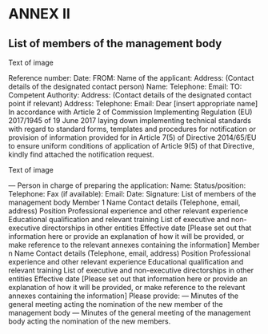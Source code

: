 # ANNEX II

## List of members of the management body



Text of image

Reference number: Date: FROM: Name of the applicant: Address: (Contact details of the designated contact person) Name: Telephone: Email: TO: Competent Authority: Address: (Contact details of the designated contact point if relevant) Address: Telephone: Email: Dear [insert appropriate name] In accordance with Article 2 of Commission Implementing Regulation (EU) 2017/1945 of 19 June 2017 laying down implementing technical standards with regard to standard forms, templates and procedures for notification or provision of information provided for in Article 7(5) of Directive 2014/65/EU to ensure uniform conditions of application of Article 9(5) of that Directive, kindly find attached the notification request.



Text of image

— Person in charge of preparing the application: Name: Status/position: Telephone: Fax (if available): Email: Date: Signature: List of members of the management body Member 1 Name Contact details (Telephone, email, address) Position Professional experience and other relevant experience Educational qualification and relevant training List of executive and non-executive directorships in other entities Effective date [Please set out that information here or provide an explanation of how it will be provided, or make reference to the relevant annexes containing the information] Member n Name Contact details (Telephone, email, address) Position Professional experience and other relevant experience Educational qualification and relevant training List of executive and non-executive directorships in other entities Effective date [Please set out that information here or provide an explanation of how it will be provided, or make reference to the relevant annexes containing the information] Please provide: — Minutes of the general meeting acting the nomination of the new member of the management body — Minutes of the general meeting of the management body acting the nomination of the new members.

